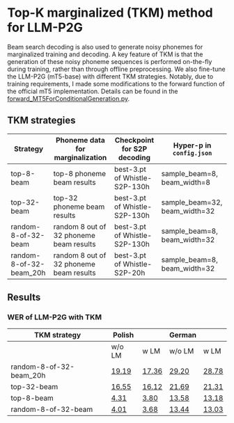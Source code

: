 # Top-K marginalized (TKM) method for LLM-P2G
Beam search decoding is also used to generate noisy phonemes for marginalized training and decoding. A key feature of TKM is that the generation of these noisy phoneme sequences is performed on-the-fly during training, rather than through offline preprocessing. We also fine-tune the LLM-P2G (mT5-base) with different TKM strategies. Notably, due to training requirements, I made some modifications to the forward function of the official mT5 implementation. Details can be found in the [forward_MT5ForConditionalGeneration.py](../../local/forward_MT5ForConditionalGeneration.py).


## TKM strategies
| Strategy | Phoneme data for marginalization | Checkpoint for S2P decoding | Hyper-p in `config.json` |
| ------ | ------ | ------ | ------ |
| top-8-beam |  top-8 phoneme beam results| best-3.pt of Whistle-S2P-130h | sample_beam=8, beam_width=8 |
| top-32-beam | top-32 phoneme beam results| best-3.pt of Whistle-S2P-130h | sample_beam=32, beam_width=32 |
| random-8-of-32-beam | random 8 out of 32 phoneme beam results| best-3.pt of Whistle-S2P-130h | sample_beam=8, beam_width=32 |
| random-8-of-32-beam_20h | random 8 out of 32 phoneme beam results| best-3.pt of Whistle-S2P-20h | sample_beam=8, beam_width=32 |



## Results
### WER of LLM-P2G with TKM

| TKM strategy | Polish | | German | |
| ------ | ------ | ------ | ------ | ------ |
| | w/o LM | w LM | w/o LM | w LM |
| random-8-of-32-beam_20h | [19.19](../tkm/pl/random-8-of-32-beam_20h/readme.md) | [17.36](../tkm/pl/random-8-of-32-beam_20h/readme.md) | [29.20](../tkm/de/random-8-of-32-beam_20h/readme.md) | [28.78](../tkm/de/random-8-of-32-beam_20h/readme.md) |
| top-32-beam | [16.55](../tkm/pl/top-32-beam/readme.md) | [16.12](../tkm/pl/top-32-beam/readme.md) | [21.69](../tkm/de/top-32-beam/readme.md) | [21.31](../tkm/de/top-32-beam/readme.md) |
| top-8-beam | [4.31](../tkm/pl/top-8-beam/readme.md) | [3.80](../tkm/pl/top-8-beam/readme.md) | [13.58](../tkm/de/top-8-beam/readme.md) | [13.18](../tkm/de/top-8-beam/readme.md) |
| random-8-of-32-beam | [4.01](../tkm/pl/random-8-of-32-beam/readme.md) | [3.68](../tkm/pl/random-8-of-32-beam/readme.md) | [13.44](../tkm/de/random-8-of-32-beam/readme.md) | [13.03](../tkm/de/random-8-of-32-beam/readme.md) |


